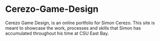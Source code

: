 # Cerezo-Game-Design

Cerezo Game Design, is an online portfolio for Simon Cerezo.
This site is meant to showcase the work, processes and skills
that Simon has accumulated throughout his time at CSU East Bay.
